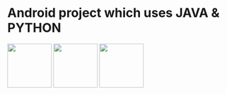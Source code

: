 

<h1> Android project which uses JAVA & PYTHON </h1>


<p float="left">
  <img src="https://1000marcas.net/wp-content/uploads/2020/01/Logo-Android.png" width="100" />
  <img src="https://1000marcas.net/wp-content/uploads/2020/11/Java-logo.png" width="100" /> 
  <img src="https://logos-world.net/wp-content/uploads/2021/10/Python-Symbol.png" width="100" />
</p>








